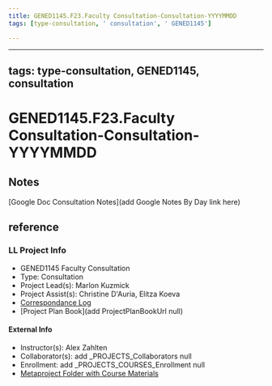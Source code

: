 ```yaml
---
title: GENED1145.F23.Faculty Consultation-Consultation-YYYYMMDD
tags: [type-consultation, ' consultation', ' GENED1145']

---
```


---
tags: type-consultation, GENED1145, consultation
---
# GENED1145.F23.Faculty Consultation-Consultation-YYYYMMDD

## Notes
[Google Doc Consultation Notes](add Google Notes By Day link here)

## reference
### LL Project Info
* GENED1145 Faculty Consultation
* Type: Consultation
* Project Lead(s): Marlon Kuzmick
* Project Assist(s): Christine D'Auria, Elitza Koeva
* [Correspondance Log](https://drive.google.com/drive/folders/1bAUIi_NX3tvdf-ZRx7T5vxSgQJ_tYoav?usp=drive_link)
* [Project Plan Book](add ProjectPlanBookUrl null)

#### External Info
* Instructor(s): Alex Zahlten
* Collaborator(s): add _PROJECTS_Collaborators null
* Enrollment: add _PROJECTS_COURSES_Enrollment null
* [Metaproject Folder with Course Materials](https://drive.google.com/drive/folders/1q3H6tMZrHG15Gs5Xv2NJBkx_LA63876K?usp=drive_link)
